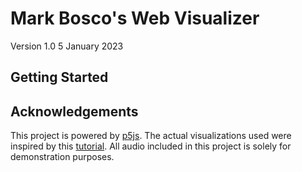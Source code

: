 # Mark Bosco's Web Visualizer
Version 1.0
5 January 2023

## Getting Started


## Acknowledgements
This project is powered by [p5js](https://p5js.org/).
The actual visualizations used were inspired by this [tutorial]([url](https://nishanc.medium.com/audio-visualization-in-javascript-with-p5-js-cf3bc7f1be07)).
All audio included in this project is solely for demonstration purposes.
